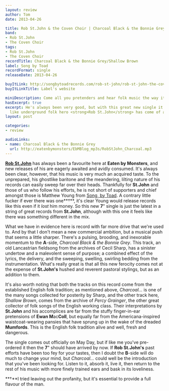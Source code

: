 ```yaml
---
layout: review
author: Tom
date: 2013-04-26

title: Rob St.John & the Coven Choir | Charcoal Black & the Bonnie Grey/Shallow Brown
band:
- Rob St.John
- The Coven Choir
tags:
- Rob St.John
- The Coven Choir
recordTitle: Charcoal Black & the Bonnie Grey/Shallow Brown
label: Song by Toad
recordFormat: single
releaseDate: 2013-04-26

buyItLink: http://songbytoadrecords.com/rob-st-john/rob-st-john-the-coven-choir/
buyItLinkTitle: Label's website

miniDescription: Come all you pretenders and hear folk music the way it should be played.
hasExcerpt: true
excerpt: He's always been very good, but with this great new single it really feels
  like underground folk hero <strong>Rob St.John</strong> has come of age musically.
layout: post

categories:
- review

audioLinks:
- name: Charcoal Black & the Bonnie Grey
  url: http://eatenbymonsters/EbMBlog_mp3s/RobStJohn_Charcoal.mp3
---
```


[**Rob St.John**](http://robstjohn.tumblr.com/) has always been a favourite here at **Eaten by Monsters**, and new releases of his are eagerly awaited and avidly consumed. It's always been clear, however, that his music is very much an acquired taste. To the unprepared, his ghostlike baritone and the meandering, lilting nature of his records can easily sweep far over their heads. Thankfully for **St.John** and those of us who follow his efforts, he is not short of supporters and chief amongst those is Matthew Young from [Song, by Toad](http://songbytoadrecords.com/rob-st-john/rob-st-john-the-coven-choir/). A contrary little fucker if ever there was one**†**, it's clear Young would release records like this even if it _lost_ him money. So this new **7**" single is just the latest in a string of great records from **St.John**, although with this one it feels like there was something different in the mix.

What we have in evidence here is record with far more drive that we're used to. And by that I don't mean a new commercial ambition, but a musical push that seems a little sharper. There's a pulsing, brooding, and inexorable momentum to the **A**-side, *Charcoal Black & the Bonnie Grey*. This track, an old Lancastrian fieldsong from the archives of Cecil Sharp, has a sinister undertow and a malevolent sense of purpose; a combined effect of the lyrics, the delivery, and the sweeping, swelling, swirling bedding from the instrumentation. What's really great is that all this new ferocity comes not at the expense of **St.John's** hushed and reverent pastoral stylings, but as an addition to them.

It's also worth noting that both the tracks on this record come from the established English folk tradition; as mentioned above, *Charcoal...* is one of the many songs collected for posterity by Sharp, and the other track here, *Shallow Brown*, comes from the archive of *Percy Grainger*, the other great collector of folk songs of the English working class. Their interpretations by **St.John** and his accomplices are far from the stuffy finger-in-ear pretensions of **Ewan M**ac**Coll**, but equally far from the Americana-inspired waistcoat-wearing pansies that have sprung up in the wake of the dreaded **Mumfords**. This is the English folk tradition alive and well, fresh and dangerous.

The single comes out officially on May Day, but if like me you've pre-ordered it then the **7**" should have arrived by now. If **Rob St.John's** past efforts have been too fey for your tastes, then I doubt the **B**-side will do much to change your mind, but *Charcoal...* could well be the introduction that you've been looking for. Listen to it, absorb it, live it, then return to the rest of his music with more finely trained ears and bask in its loveliness.

**†**I tried leaving out the profanity, but it's essential to provide a full flavour of the man.
